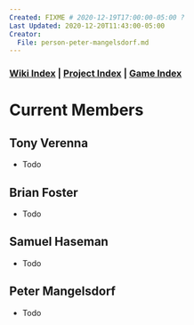 ```yaml
---
Created: FIXME # 2020-12-19T17:00:00-05:00 ?
Last Updated: 2020-12-20T11:43:00-05:00
Creator:
  File: person-peter-mangelsdorf.md
---
```



### [Wiki Index](index.md) | [Project Index](../index.md) | [Game Index](../intel-game/index.md)


# Current Members


## Tony Verenna
- Todo


## Brian Foster
- Todo


## Samuel Haseman
- Todo


## Peter Mangelsdorf
- Todo







